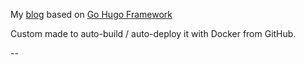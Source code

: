 My [blog](https://remylavergne.dev/) based on [Go Hugo Framework](https://gohugo.io/)

Custom made to auto-build / auto-deploy it with Docker from GitHub.


--
